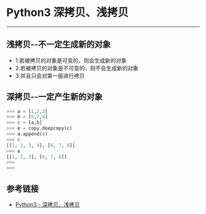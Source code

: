 # Python3 深拷贝、浅拷贝
***
## 浅拷贝--不一定生成新的对象
- 1.若被拷贝的对象是可变的，则会生成新的对象
- 2.若被拷贝的对象是不可变的，则不会生成新的对象
- 3.并且只会对第一层进行拷贝

## 深拷贝--一定产生新的对象
```python
>>> a = [1,2,3]
>>> b = [6,7,8]
>>> c = [a,b]
>>> e = copy.deepcopy(c)
>>> a.append(4)
>>> c
[[1, 2, 3, 4], [6, 7, 8]]
>>> e
[[1, 2, 3], [6, 7, 8]]
>>>
>>>
```

## 参考链接
- [Python3 - 深拷贝，浅拷贝](https://www.jianshu.com/p/55f3c71554c7)